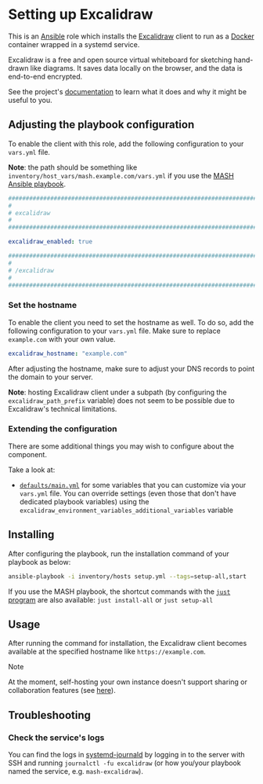 <!--
SPDX-FileCopyrightText: 2020 - 2024 MDAD project contributors
SPDX-FileCopyrightText: 2020 - 2024 Slavi Pantaleev
SPDX-FileCopyrightText: 2020 Aaron Raimist
SPDX-FileCopyrightText: 2020 Chris van Dijk
SPDX-FileCopyrightText: 2020 Dominik Zajac
SPDX-FileCopyrightText: 2020 Mickaël Cornière
SPDX-FileCopyrightText: 2022 François Darveau
SPDX-FileCopyrightText: 2022 Julian Foad
SPDX-FileCopyrightText: 2022 Warren Bailey
SPDX-FileCopyrightText: 2023 Antonis Christofides
SPDX-FileCopyrightText: 2023 Felix Stupp
SPDX-FileCopyrightText: 2023 Pierre 'McFly' Marty
SPDX-FileCopyrightText: 2024 - 2025 Suguru Hirahara

SPDX-License-Identifier: AGPL-3.0-or-later
-->

# Setting up Excalidraw

This is an [Ansible](https://www.ansible.com/) role which installs the [Excalidraw](https://excalidraw.com/) client to run as a [Docker](https://www.docker.com/) container wrapped in a systemd service.

Excalidraw is a free and open source virtual whiteboard for sketching hand-drawn like diagrams. It saves data locally on the browser, and the data is end-to-end encrypted.

See the project's [documentation](https://docs.excalidraw.com/) to learn what it does and why it might be useful to you.

## Adjusting the playbook configuration

To enable the client with this role, add the following configuration to your `vars.yml` file.

**Note**: the path should be something like `inventory/host_vars/mash.example.com/vars.yml` if you use the [MASH Ansible playbook](https://github.com/mother-of-all-self-hosting/mash-playbook).

```yaml
########################################################################
#                                                                      #
# excalidraw                                                           #
#                                                                      #
########################################################################

excalidraw_enabled: true

########################################################################
#                                                                      #
# /excalidraw                                                          #
#                                                                      #
########################################################################
```

### Set the hostname

To enable the client you need to set the hostname as well. To do so, add the following configuration to your `vars.yml` file. Make sure to replace `example.com` with your own value.

```yaml
excalidraw_hostname: "example.com"
```

After adjusting the hostname, make sure to adjust your DNS records to point the domain to your server.

**Note**: hosting Excalidraw client under a subpath (by configuring the `excalidraw_path_prefix` variable) does not seem to be possible due to Excalidraw's technical limitations.

### Extending the configuration

There are some additional things you may wish to configure about the component.

Take a look at:

- [`defaults/main.yml`](../defaults/main.yml) for some variables that you can customize via your `vars.yml` file. You can override settings (even those that don't have dedicated playbook variables) using the `excalidraw_environment_variables_additional_variables` variable

## Installing

After configuring the playbook, run the installation command of your playbook as below:

```sh
ansible-playbook -i inventory/hosts setup.yml --tags=setup-all,start
```

If you use the MASH playbook, the shortcut commands with the [`just` program](https://github.com/mother-of-all-self-hosting/mash-playbook/blob/main/docs/just.md) are also available: `just install-all` or `just setup-all`

## Usage

After running the command for installation, the Excalidraw client becomes available at the specified hostname like `https://example.com`.

>[!NOTE]
> At the moment, self-hosting your own instance doesn't support sharing or collaboration features (see [here](https://docs.excalidraw.com/docs/introduction/development#self-hosting)).

## Troubleshooting

### Check the service's logs

You can find the logs in [systemd-journald](https://www.freedesktop.org/software/systemd/man/systemd-journald.service.html) by logging in to the server with SSH and running `journalctl -fu excalidraw` (or how you/your playbook named the service, e.g. `mash-excalidraw`).
